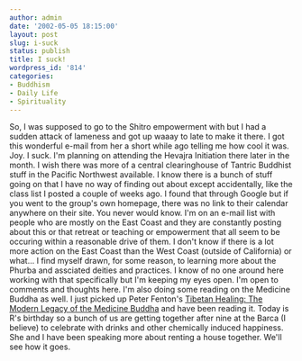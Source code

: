 ```yaml
---
author: admin
date: '2002-05-05 18:15:00'
layout: post
slug: i-suck
status: publish
title: I suck!
wordpress_id: '814'
categories:
- Buddhism
- Daily Life
- Spirituality
---
```


So, I was supposed to go to the Shitro empowerment with but I had a
sudden attack of lameness and got up waaay to late to make it there. I
got this wonderful e-mail from her a short while ago telling me how cool
it was. Joy. I suck. I'm planning on attending the Hevajra Initiation
there later in the month. I wish there was more of a central
clearinghouse of Tantric Buddhist stuff in the Pacific Northwest
available. I know there is a bunch of stuff going on that I have no way
of finding out about except accidentally, like the class list I posted a
couple of weeks ago. I found that through Google but if you went to the
group's own homepage, there was no link to their calendar anywhere on
their site. You never would know. I'm on an e-mail list with people who
are mostly on the East Coast and they are constantly posting about this
or that retreat or teaching or empowerment that all seem to be occuring
within a reasonable drive of them. I don't know if there is a lot more
action on the East Coast than the West Coast (outside of California) or
what... I find myself drawn, for some reason, to learning more about the
Phurba and assciated deities and practices. I know of no one around here
working with that specifically but I'm keeping my eyes open. I'm open to
comments and thoughts here. I'm also doing some reading on the Medicine
Buddha as well. I just picked up Peter Fenton's [Tibetan Healing: The
Modern Legacy of the Medicine
Buddha](http://www.amazon.com/exec/obidos/ASIN/0835607763/) and have
been reading it. Today is R's birthday so a bunch of us are getting
together after nine at the Barca (I believe) to celebrate with drinks
and other chemically induced happiness. She and I have been speaking
more about renting a house together. We'll see how it goes.

